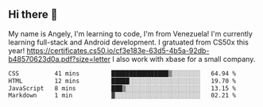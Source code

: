 ## Hi there 👋
My name is Angely, I'm learning to code, I'm from Venezuela!
I'm currently learning full-stack and Android development.
I gratuated from CS50x this year! https://certificates.cs50.io/cf3e183e-63d5-4b5a-92db-b48570623d0a.pdf?size=letter
I also work with xbase for a small company.

 <!--START_SECTION:waka-->

```txt
CSS          41 mins         ████████████████▒░░░░░░░░   64.94 %
HTML         12 mins         █████░░░░░░░░░░░░░░░░░░░░   19.70 %
JavaScript   8 mins          ███▒░░░░░░░░░░░░░░░░░░░░░   13.15 %
Markdown     1 min           ▓░░░░░░░░░░░░░░░░░░░░░░░░   02.21 %
```

<!--END_SECTION:waka-->
<!--
**angelycontrerasr/angelycontrerasr** is a ✨ _special_ ✨ repository because its `README.md` (this file) appears on your GitHub profile.

Here are some ideas to get you started:

- 🔭 I’m currently working on ...
- 🌱 I’m currently learning ...
- 👯 I’m looking to collaborate on ...
- 🤔 I’m looking for help with ...
- 💬 Ask me about ...
- 📫 How to reach me: ...
- 😄 Pronouns: ...
- ⚡ Fun fact: ...
-->
